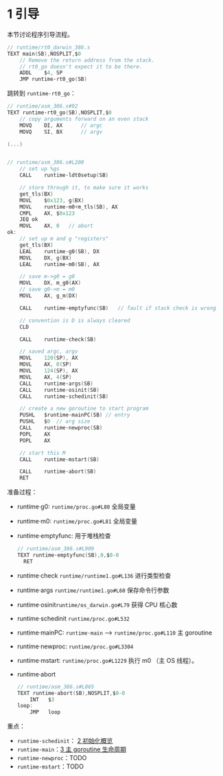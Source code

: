 # 1 引导

本节讨论程序引导流程。

```c
// runtime/rt0_darwin_386.s
TEXT main(SB),NOSPLIT,$0
	// Remove the return address from the stack.
	// rt0_go doesn't expect it to be there.
	ADDL	$4, SP
	JMP	runtime·rt0_go(SB)
```

跳转到 `runtime·rt0_go`：

```c
// runtime/asm_386.s#92
TEXT runtime·rt0_go(SB),NOSPLIT,$0
	// copy arguments forward on an even stack
	MOVQ	DI, AX		// argc
	MOVQ	SI, BX		// argv

(...)


// runtime/asm_386.s#L200
	// set up %gs
	CALL	runtime·ldt0setup(SB)

	// store through it, to make sure it works
	get_tls(BX)
	MOVL	$0x123, g(BX)
	MOVL	runtime·m0+m_tls(SB), AX
	CMPL	AX, $0x123
	JEQ	ok
	MOVL	AX, 0	// abort
ok:
	// set up m and g "registers"
	get_tls(BX)
	LEAL	runtime·g0(SB), DX
	MOVL	DX, g(BX)
	LEAL	runtime·m0(SB), AX

	// save m->g0 = g0
	MOVL	DX, m_g0(AX)
	// save g0->m = m0
	MOVL	AX, g_m(DX)

	CALL	runtime·emptyfunc(SB)	// fault if stack check is wrong

	// convention is D is always cleared
	CLD

	CALL	runtime·check(SB)

	// saved argc, argv
	MOVL	120(SP), AX
	MOVL	AX, 0(SP)
	MOVL	124(SP), AX
	MOVL	AX, 4(SP)
	CALL	runtime·args(SB)
	CALL	runtime·osinit(SB)
	CALL	runtime·schedinit(SB)

	// create a new goroutine to start program
	PUSHL	$runtime·mainPC(SB)	// entry
	PUSHL	$0	// arg size
	CALL	runtime·newproc(SB)
	POPL	AX
	POPL	AX

	// start this M
	CALL	runtime·mstart(SB)

	CALL	runtime·abort(SB)
	RET
```

准备过程：

- runtime·g0: `runtime/proc.go#L80` 全局变量
- runtime·m0: `runtime/proc.go#L81` 全局变量
- runtime·emptyfunc: 用于堆栈检查

  ```c
  // runtime/asm_386.s#L909
  TEXT runtime·emptyfunc(SB),0,$0-0
	RET
  ```

- runtime·check `runtime/runtime1.go#L136` 进行类型检查
- runtime·args `runtime/runtime1.go#L60` 保存命令行参数
- runtime·osinit`runtime/os_darwin.go#L79` 获得 CPU 核心数
- runtime·schedinit `runtime/proc.go#L532`
- runtime·mainPC: `runtime·main` --> `runtime/proc.go#L110` 主 goroutine
- runtime·newproc: `runtime/proc.go#L3304`
- runtime·mstart: `runtime/proc.go#L1229` 执行 m0 （主 OS 线程）。
- runtime·abort
  
  ```c
  // runtime/asm_386.s#L865
  TEXT runtime·abort(SB),NOSPLIT,$0-0
      INT	$3
  loop:
      JMP	loop
  ```

重点：

- `runtime·schedinit`： [2 初始化概览](2-init.md)
- `runtime·main`：[3 主 goroutine 生命周期](3-main.md)
- `runtime·newproc`：TODO
- `runtime·mstart`：TODO